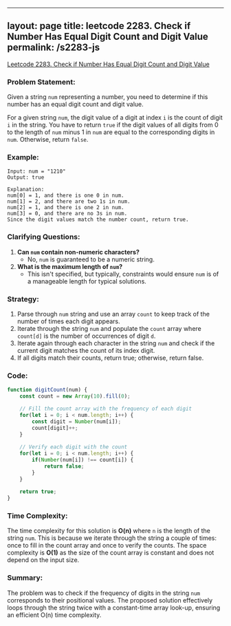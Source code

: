 
---
layout: page
title: leetcode 2283. Check if Number Has Equal Digit Count and Digit Value
permalink: /s2283-js
---
[Leetcode 2283. Check if Number Has Equal Digit Count and Digit Value](https://algoadvance.github.io/algoadvance/l2283)
### Problem Statement:
Given a string `num` representing a number, you need to determine if this number has an equal digit count and digit value.

For a given string `num`, the digit value of a digit at index `i` is the count of digit `i` in the string. You have to return `true` if the digit values of all digits from 0 to the length of `num` minus 1 in `num` are equal to the corresponding digits in `num`. Otherwise, return `false`.

### Example:
```
Input: num = "1210"
Output: true

Explanation:
num[0] = 1, and there is one 0 in num.
num[1] = 2, and there are two 1s in num.
num[2] = 1, and there is one 2 in num.
num[3] = 0, and there are no 3s in num.
Since the digit values match the number count, return true.
```

### Clarifying Questions:
1. **Can `num` contain non-numeric characters?**
   - No, `num` is guaranteed to be a numeric string.
2. **What is the maximum length of `num`?**
   - This isn't specified, but typically, constraints would ensure `num` is of a manageable length for typical solutions.
   
### Strategy:
1. Parse through `num` string and use an array `count` to keep track of the number of times each digit appears.
2. Iterate through the string `num` and populate the `count` array where `count[d]` is the number of occurrences of digit `d`.
3. Iterate again through each character in the string `num` and check if the current digit matches the count of its index digit.
4. If all digits match their counts, return true; otherwise, return false.

### Code:
```javascript
function digitCount(num) {
    const count = new Array(10).fill(0);

    // Fill the count array with the frequency of each digit
    for(let i = 0; i < num.length; i++) {
        const digit = Number(num[i]);
        count[digit]++;
    }
    
    // Verify each digit with the count
    for(let i = 0; i < num.length; i++) {
        if(Number(num[i]) !== count[i]) {
            return false;
        }
    }
    
    return true;
}
```

### Time Complexity:
The time complexity for this solution is **O(n)** where `n` is the length of the string `num`. This is because we iterate through the string a couple of times: once to fill in the count array and once to verify the counts. The space complexity is **O(1)** as the size of the count array is constant and does not depend on the input size.

### Summary:
The problem was to check if the frequency of digits in the string `num` corresponds to their positional values. The proposed solution effectively loops through the string twice with a constant-time array look-up, ensuring an efficient O(n) time complexity.